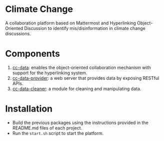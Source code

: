 # Climate Change
A collaboration platform based on Mattermost and Hyperlinking Object-Oriented Discussion to identify mis/disinformation in climate change discussions.

# Components
1. [cc-data](): enables the object-oriented collaboration mechanism with support for the hyperlinking system.
2. [cc-data-provider](): a web server that provides data by exposing RESTful APIs.
3. [cc-data-cleaner](): a module for cleaning and manipulating data.

# Installation
- Build the previous packages using the instructions provided in the README.md files of each project.
- Run the `start.sh` script to start the platform.
